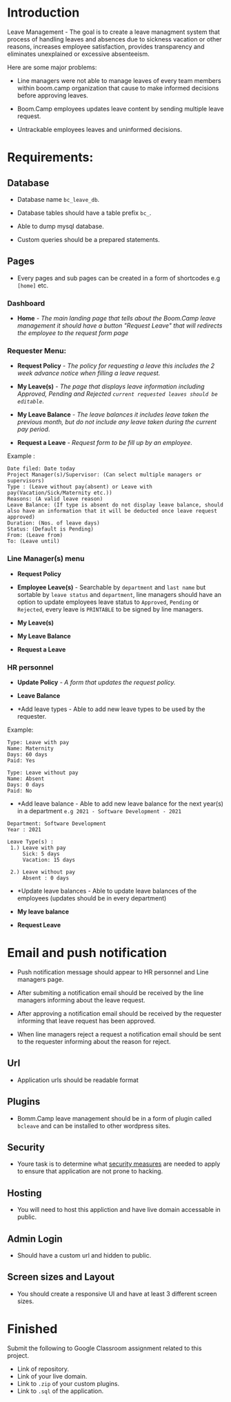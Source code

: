 # Introduction

Leave Management - The goal is to create a leave managment system that process of handling leaves and absences due to sickness vacation or other reasons, increases employee satisfaction, provides transparency and eliminates unexplained or excessive absenteeism.

Here are some major problems:

* Line managers were not able to manage leaves of every team members within boom.camp organization that cause to make informed decisions before approving leaves.

* Boom.Camp employees updates leave content by sending multiple leave request. 

* Untrackable employees leaves and uninformed decisions.


# Requirements:

## Database

* Database name `bc_leave_db`.

* Database tables should have a table prefix `bc_`.

* Able to dump mysql database. 

* Custom queries should be a prepared statements.

## Pages

* Every pages and sub pages can be created in a form of shortcodes e.g `[home]` etc. 

### Dashboard

* **Home** *- The main landing page that tells about the Boom.Camp leave management it should have a button "Request Leave" that will redirects the employee to the request form page*


### Requester Menu:
	
* **Request Policy** *- The policy for requesting a leave this includes the 2 week advance notice when filling a leave request.*

* **My Leave(s)** *- The page that displays leave information including Approved, Pending and Rejected `current requested leaves should be editable`*.

* **My Leave Balance** *- The leave balances it includes leave taken the previous month, but do not include any leave taken during the current pay period*.

* **Request a Leave** *- Request form to be fill up by an employee*.

Example :

```
Date filed: Date today 
Project Manager(s)/Supervisor: (Can select multiple managers or supervisors)
Type : (Leave without pay(absent) or Leave with pay(Vacation/Sick/Maternity etc.))
Reasons: (A valid leave reason)
Leave Balance: (If type is absent do not display leave balance, should also have an information that it will be deducted once leave request approved)
Duration: (Nos. of leave days)
Status: (Default is Pending)
From: (Leave from)
To: (Leave until)
```

### Line Manager(s) menu

* **Request Policy**

* **Employee Leave(s)** - Searchable by `department` and `last name` but sortable by `leave status` and `department`, line managers should have an option to update employees leave status to `Approved`, `Pending` or `Rejected`, every leave is `PRINTABLE` to be signed by line managers.

* **My Leave(s)**

* **My Leave Balance** 	

* **Request a Leave**


### HR personnel

* **Update Policy** *- A form that updates the request policy.*

* **Leave Balance** 

* *Add leave types - Able to add new leave types to be used by the requester.

Example: 

```
Type: Leave with pay
Name: Maternity
Days: 60 days
Paid: Yes

Type: Leave without pay
Name: Absent
Days: 0 days
Paid: No
```

* *Add leave balance - Able to add new leave balance for the next year(s) in a department `e.g 2021 - Software Development - 2021`

```
Department: Software Development
Year : 2021

Leave Type(s) :
 1.) Leave with pay 
     Sick: 5 days
     Vacation: 15 days
     
 2.) Leave without pay
     Absent : 0 days
```

* *Update leave balances - Able to update leave balances of the employees (updates should be in every department)
		
* **My leave balance** 	

* **Request Leave**

# Email and push notification

* Push notification message should appear to HR personnel and Line managers page.

* After submiting a notification email should be received by the line managers informing about the leave request.

* After approving a notification email should be received by the requester informing that leave request has been approved.

* When line managers reject a request a notification email should be sent to the requester informing about the reason for reject.


## Url

* Application urls should be readable format

## Plugins

* Bomm.Camp leave management should be in a form of plugin called `bcleave` and can be installed to other wordpress sites.

## Security

* Youre task is to determine what [security measures](https://secure.wphackedhelp.com/blog/wordpress-security-checklist-guide/) are needed to apply to ensure that application are not prone to hacking.

## Hosting

* You will need to host this appliction and have live domain accessable in public.

## Admin Login

* Should have a custom url and hidden to public.

## Screen sizes and Layout

* You should create a responsive UI and have at least 3 different screen sizes.

# Finished

Submit the following to Google Classroom assignment related to this project.

* Link of repository.
* Link of your live domain.
* Link to `.zip` of your custom plugins.
* Link to `.sql` of the application.

